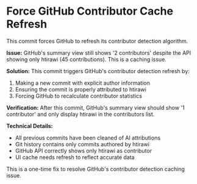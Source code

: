 # Force GitHub Contributor Cache Refresh

This commit forces GitHub to refresh its contributor detection algorithm.

**Issue:** GitHub's summary view still shows '2 contributors' despite the API
showing only htirawi (45 contributions). This is a caching issue.

**Solution:** This commit triggers GitHub's contributor detection refresh by:
1. Making a new commit with explicit author information
2. Ensuring the commit is properly attributed to htirawi
3. Forcing GitHub to recalculate contributor statistics

**Verification:** After this commit, GitHub's summary view should show '1 contributor'
and only display htirawi in the contributors list.

**Technical Details:**
- All previous commits have been cleaned of AI attributions
- Git history contains only commits authored by htirawi
- GitHub API correctly shows only htirawi as contributor
- UI cache needs refresh to reflect accurate data

This is a one-time fix to resolve GitHub's contributor detection caching issue.

